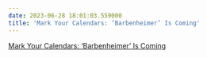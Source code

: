 ```yaml
---
date: 2023-06-28 18:01:03.559000
title: 'Mark Your Calendars: ‘Barbenheimer’ Is Coming'
---
```


[Mark Your Calendars: ‘Barbenheimer’ Is Coming](https://www.nytimes.com/2023/06/28/movies/barbie-oppenheimer-release-day.html?smid=nytcore-ios-share)